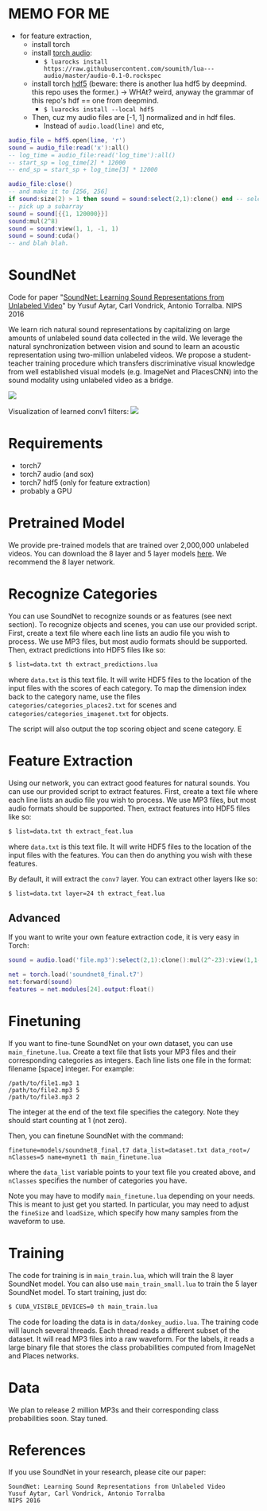 MEMO FOR ME
===========
* for feature extraction,
  - install torch
  - install [torch audio](https://github.com/soumith/lua---audio): 
    - `$ luarocks install https://raw.githubusercontent.com/soumith/lua---audio/master/audio-0.1-0.rockspec`
  - install torch [hdf5](https://colberg.org/lua-hdf5/INSTALL.html) (beware: there is another lua hdf5 by deepmind. this repo uses the former.)  -> WHAt? weird, anyway the grammar of this repo's hdf == one from deepmind.
    - `$ luarocks install --local hdf5`
  - Then, cuz my audio files are [-1, 1] normalized and in hdf files.
    - Instead of `audio.load(line)` and etc,
```lua
audio_file = hdf5.open(line, 'r')
sound = audio_file:read('x'):all()
-- log_time = audio_file:read('log_time'):all()
-- start_sp = log_time[2] * 12000
-- end_sp = start_sp + log_time[3] * 12000

audio_file:close()
-- and make it to [256, 256]
if sound:size(2) > 1 then sound = sound:select(2,1):clone() end -- select first channel (mono)
-- pick up a subarray
sound = sound[{{1, 120000}}]
sound:mul(2^8)
sound = sound:view(1, 1, -1, 1)
sound = sound:cuda() 
-- and blah blah.

```  

SoundNet
========

Code for paper "[SoundNet: Learning Sound Representations from Unlabeled Video](https://arxiv.org/abs/1610.09001 )" by Yusuf Aytar, Carl Vondrick, Antonio Torralba. NIPS 2016

We learn rich natural sound representations by capitalizing on large amounts of unlabeled sound data collected in the wild. We leverage the natural synchronization between vision and sound to learn an acoustic representation using two-million unlabeled videos. We propose a student-teacher training procedure which transfers discriminative visual knowledge from well established visual models (e.g. ImageNet and PlacesCNN) into the sound modality using unlabeled video as a bridge.

<img src='http://projects.csail.mit.edu/soundnet/soundnet.jpg'>

Visualization of learned conv1 filters:
<img src='http://projects.csail.mit.edu/soundnet/conv1.png'>

Requirements
============
 - torch7
 - torch7 audio (and sox)
 - torch7 hdf5 (only for feature extraction)
 - probably a GPU
 
Pretrained Model
================
We provide pre-trained models that are trained over 2,000,000 unlabeled videos. You can download the 8 layer and 5 layer models [here](http://data.csail.mit.edu/soundnet/soundnet_models_public.zip). We recommend the 8 layer network.

Recognize Categories
====================

You can use SoundNet to recognize sounds or as features (see next section). To recognize objects and scenes, you can use our provided script. First, create a text file where each line lists an audio file you wish to process. We use MP3 files, but most audio formats should be supported. Then, extract predictions into HDF5 files like so:

```bash
$ list=data.txt th extract_predictions.lua
```

where `data.txt` is this text file. It will write HDF5 files to the location of the input files with the scores of each category. To map the dimension index back to the category name, use the files `categories/categories_places2.txt` for scenes and `categories/categories_imagenet.txt` for objects.

The script will also output the top scoring object and scene category. E

Feature Extraction
==================

Using our network, you can extract good features for natural sounds. You can use our provided script to extract features. First, create a text file where each line lists an audio file you wish to process. We use MP3 files, but most audio formats should be supported. Then, extract features into HDF5 files like so:

```bash
$ list=data.txt th extract_feat.lua
```

where `data.txt` is this text file. It will write HDF5 files to the location of the input files with the features. You can then do anything you wish with these features. 
 
By default, it will extract the `conv7` layer. You can extract other layers like so:
 
```bash
$ list=data.txt layer=24 th extract_feat.lua
````
 
Advanced
--------
 
 If you want to write your own feature extraction code, it is very easy in Torch:

```lua
sound = audio.load('file.mp3'):select(2,1):clone():mul(2^-23):view(1,1-1,1):cuda()

net = torch.load('soundnet8_final.t7')
net:forward(sound)
features = net.modules[24].output:float()
```

Finetuning
==========

If you want to fine-tune SoundNet on your own dataset, you can use `main_finetune.lua`. Create a text file that lists your MP3 files and their corresponding categories as integers. Each line lists one file in the format: filename [space] integer. For example:
```
/path/to/file1.mp3 1
/path/to/file2.mp3 5
/path/to/file3.mp3 2
```
The integer at the end of the text file specifies the category. Note they should start counting at 1 (not zero).

Then, you can finetune SoundNet with the command:
```
finetune=models/soundnet8_final.t7 data_list=dataset.txt data_root=/ nClasses=5 name=mynet1 th main_finetune.lua
```
where the `data_list` variable points to your text file you created above, and `nClasses` specifies the number of categories you have.

Note you may have to modify `main_finetune.lua` depending on your needs. This is meant to just get you started. In particular, you may need to adjust the `fineSize` and `loadSize`, which specify how many samples from the waveform to use.

Training
========

The code for training is in `main_train.lua`, which will train the 8 layer SoundNet model. You can also use `main_train_small.lua` to train the 5 layer SoundNet model. To start training, just do:

```bash
$ CUDA_VISIBLE_DEVICES=0 th main_train.lua
```

The code for loading the data is in `data/donkey_audio.lua`. The training code will launch several threads. Each thread reads a different subset of the dataset. It will read MP3 files into a raw waveform. For the labels, it reads a large binary file that stores the class probabilities computed from ImageNet and Places networks.

Data
====

We plan to release 2 million MP3s and their corresponding class probabilities soon. Stay tuned.

References
==========

If you use SoundNet in your research, please cite our paper:

    SoundNet: Learning Sound Representations from Unlabeled Video 
    Yusuf Aytar, Carl Vondrick, Antonio Torralba
    NIPS 2016
